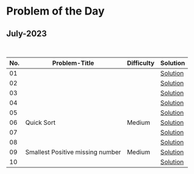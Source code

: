 # Problem of the Day

## July-2023

  <br>
  
| No. |         Problem-Title                         | Difficulty   | Solution |
| ----|---------------------------------------------- | -------      | ------- |
| 01  |                 |              | [Solution]( )
| 02  |                 |              | [Solution]( )
| 03  |                 |              | [Solution]( )
| 04  |                 |              | [Solution]( )
| 05  |                 |              | [Solution]( )
| 06  | Quick Sort      | Medium | [Solution](https://github.com/Mehul237/GFG_237/blob/main/00_Problem%20of%20the%20Day/07_July/QuickSort.cpp)
| 07  |                 |              | [Solution]()
| 08  |                 |              | [Solution]( )
| 09  | Smallest Positive missing number | Medium | [Solution](https://github.com/Mehul237/GFG_237/blob/main/00_Problem%20of%20the%20Day/07_July/SmallestPositiveMissingNumber.cpp)
| 10  |                 |              | [Solution]( )
